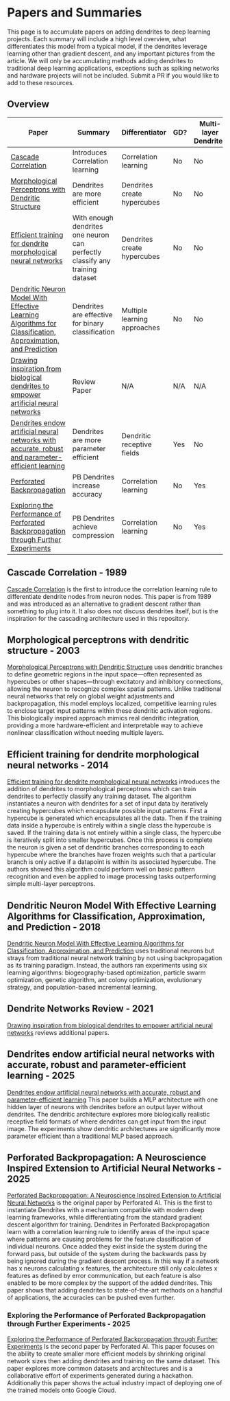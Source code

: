 # Papers and Summaries

This page is to accumulate papers on adding dendrites to deep learning projects.  Each summary will include a high level overview, what differentiates this model from a typical model, if the dendrites leverage learning other than gradient descent, and any important pictures from the article.  We will only be accumulating methods adding dendrites to traditional deep learning applications, exceptions such as spiking networks and hardware projects will not be included.  Submit a PR if you would like to add to these resources.

## Overview

| Paper | Summary | Differentiator | GD? | Multi-layer Dendrites |
|-------|---------|----------------|-----|------------------------|
| [Cascade Correlation](https://proceedings.neurips.cc/paper/1989/file/69adc1e107f7f7d035d7baf04342e1ca-Paper.pdf) | Introduces Correlation learning | Correlation learning | No | No |
| [Morphological Perceptrons with Dendritic Structure](https://ieeexplore.ieee.org/document/1206618) | Dendrites are more efficient | Dendrites create hypercubes | No | No |
| [Efficient training for dendrite morphological neural networks](https://www.sciencedirect.com/science/article/pii/S0925231213010916) | With enough dendrites one neuron can perfectly classify any training dataset | Dendrites create hypercubes | No | No |
| [Dendritic Neuron Model With Effective Learning Algorithms for Classification, Approximation, and Prediction](https://ieeexplore.ieee.org/document/8409490) | Dendrites are effective for binary classification | Multiple learning approaches | No | No |
| [Drawing inspiration from biological dendrites to empower artificial neural networks](https://www.sciencedirect.com/science/article/abs/pii/S0959438821000544) | Review Paper | N/A | N/A | N/A |
| [Dendrites endow artificial neural networks with accurate, robust and parameter-efficient learning](https://www.nature.com/articles/s41467-025-56297-9) | Dendrites are more parameter efficient | Dendritic receptive fields | Yes | No |
| [Perforated Backpropagation](https://arxiv.org/pdf/2501.18018) | PB Dendrites increase accuracy | Correlation learning | No | Yes |
| [Exploring the Performance of Perforated Backpropagation through Further Experiments](https://arxiv.org/pdf/2501.18018) | PB Dendrites achieve compression | Correlation learning | No | Yes |



## Cascade Correlation - 1989
[Cascade Correlation](https://proceedings.neurips.cc/paper/1989/file/69adc1e107f7f7d035d7baf04342e1ca-Paper.pdf) is the first to introduce the correlation learning rule to differentiate dendrite nodes from neuron nodes.  This paper is from 1989 and was introduced as an alternative to gradient descent rather than something to plug into it.  It also does not discuss dendrites itself, but is the inspiration for the cascading architecture used in this repository.

## Morphological perceptrons with dendritic structure - 2003

[Morphological Perceptrons with Dendritic Structure](https://ieeexplore.ieee.org/document/1206618) uses dendritic branches to define geometric regions in the input space—often represented as hypercubes or other shapes—through excitatory and inhibitory connections, allowing the neuron to recognize complex spatial patterns. Unlike traditional neural networks that rely on global weight adjustments and backpropagation, this model employs localized, competitive learning rules to enclose target input patterns within these dendritic activation regions. This biologically inspired approach mimics real dendritic integration, providing a more hardware-efficient and interpretable way to achieve nonlinear classification without needing multiple layers.

## Efficient training for dendrite morphological neural networks - 2014

[Efficient training for dendrite morphological neural networks](https://www.sciencedirect.com/science/article/pii/S0925231213010916) introduces the addition of dendrites to morphological perceptrons which can train dendrites to perfectly classify any training dataset. The algorithm instantiates a neuron with dendrites for a set of input data by iteratively creating hypercubes which encapsulate possible input patterns. First a hypercube is generated which encapsulates all the data. Then if the training data inside a hypercube is entirely within a single class the hypercube is saved. If the training data is not entirely within a single class, the hypercube is iteratively split into smaller hypercubes. Once this process is complete the neuron is given a set of dendritic branches corresponding to each hypercube where the branches have frozen weights such that a particular branch is only active if a datapoint is within its associated hypercube. The authors showed this algorithm could perform well on basic pattern recognition and even be applied to image processing tasks outperforming simple multi-layer perceptrons.

## Dendritic Neuron Model With Effective Learning Algorithms for Classification, Approximation, and Prediction - 2018
[Dendritic Neuron Model With Effective Learning Algorithms for Classification, Approximation, and Prediction](https://ieeexplore.ieee.org/document/8409490) uses traditional neurons but strays from traditional neural network training by not using backpropagation as its training paradigm. Instead, the authors ran experiments using six learning algorithms: biogeography-based optimization, particle swarm optimization, genetic algorithm, ant colony optimization, evolutionary strategy, and population-based incremental learning. 

## Dendrite Networks Review - 2021

[Drawing inspiration from biological dendrites to empower artificial neural networks](https://www.sciencedirect.com/science/article/abs/pii/S0959438821000544) reviews additional papers.


## Dendrites endow artificial neural networks with accurate, robust and parameter-efficient learning - 2025

[Dendrites endow artificial neural networks with accurate, robust and parameter-efficient learning](https://www.nature.com/articles/s41467-025-56297-9) This paper builds a MLP architecture with one hidden layer of neurons with dendrites before an output layer without dendrites.  The dendritic architecture explores more biologically realistic receptive field formats of where dendrites can get input from the input image.  The experiments show dendritic architectures are significantly more parameter efficient than a traditional MLP based approach.

## Perforated Backpropagation: A Neuroscience Inspired Extension to Artificial Neural Networks - 2025

[Perforated Backpropagation: A Neuroscience Inspired Extension to Artificial Neural Networks](https://arxiv.org/pdf/2501.18018) is the original paper by Perforated AI.  This is the first to instantiate Dendrites with a mechanism compatible with modern deep learning frameworks, while differentiating from the standard gradient descent algorithm for training.  Dendrites in Perforated Backpropagation learn with a correlation learning rule to identify areas of the input space where patterns are causing problems for the feature classification of individual neurons.  Once added they exist inside the system during the forward pass, but outside of the system during the backwards pass by being ignored during the gradient descent process.  In this way if a network has x neurons calculating x features, the architecture still only calculates x features as defined by error communication, but each feature is also enabled to be more complex by the support of the added dendrites.  This paper shows that adding dendrites to state-of-the-art methods on a handful of applications, the accuracies can be pushed even further.

### Exploring the Performance of Perforated Backpropagation through Further Experiments - 2025

[Exploring the Performance of Perforated Backpropagation through Further Experiments](https://arxiv.org/pdf/2501.18018) Is the second paper by Perforated AI.  This paper focuses on the ability to create smaller more efficient models by shrinking original network sizes then adding dendrites and training on the same dataset.  This paper explores more common datasets and architectures and is a collaborative effort of experiments generated during a hackathon.  Additionally this paper shows the actual industry impact of deploying one of the trained models onto Google Cloud.

